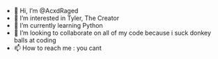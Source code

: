 - 👋 Hi, I’m @AcxdRaged
- 👀 I’m interested in Tyler, The Creator
- 🌱 I’m currently learning Python
- 💞️ I’m looking to collaborate on all of my code because i suck donkey balls at coding
- 📫 How to reach me : you cant

<!---
AcxdRaged/AcxdRaged is a ✨ special ✨ repository because its `README.md` (this file) appears on your GitHub profile.
You can click the Preview link to take a look at your changes.
--->
